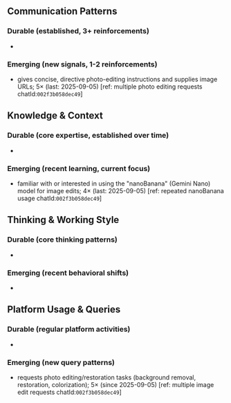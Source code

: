 ## Communication Patterns
### Durable (established, 3+ reinforcements)
-

### Emerging (new signals, 1-2 reinforcements)
- gives concise, directive photo-editing instructions and supplies image URLs; 5× (last: 2025-09-05) [ref: multiple photo editing requests chatId:`002f3b058dec49`]

## Knowledge & Context
### Durable (core expertise, established over time)
-

### Emerging (recent learning, current focus)
- familiar with or interested in using the "nanoBanana" (Gemini Nano) model for image edits; 4× (last: 2025-09-05) [ref: repeated nanoBanana usage chatId:`002f3b058dec49`]

## Thinking & Working Style
### Durable (core thinking patterns)
-

### Emerging (recent behavioral shifts)
-

## Platform Usage & Queries
### Durable (regular platform activities)
-

### Emerging (new query patterns)
- requests photo editing/restoration tasks (background removal, restoration, colorization); 5× (since 2025-09-05) [ref: multiple image edit requests chatId:`002f3b058dec49`]